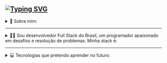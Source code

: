 <h2>
    <a href="https://git.io/typing-svg">
      <img src="https://readme-typing-svg.demolab.com?font=JetBrains+Mono&duration=3000&pause=500&color=CA6EF7&width=435&lines=Ol%C3%A1%2C+sou+o+Lucas+%F0%9F%91%8B;Sou+desenvolvedor+de+software+%F0%9F%91%A8%E2%80%8D%F0%9F%92%BB" alt="Typing SVG" />
    </a>
  </h2>

  <details>
    <summary>💫 Sobre mim:</summary>
    <br/>
    <ul>
      <li>Atualmente trabalho como desenvolvedor Full Stack na <a href="https://www.linkedin.com/company/appsaudeagora/">Saúde Agora</a></li>
      <li>Possuo <b>2 anos de experiência</b> como desenvolvedor full stack</li>
      <li>Estou cursando Ciência da Computação (6/8) no Centro Universitário de Belo Horizonte</li>
    </ul>
  </details>

  <hr/>

  <details>
    <summary>👨‍💻 Sou desenvolvedor Full Stack do Brasil, um programador apaixonado em desafios e resolução de problemas. Minha stack é:</summary>
    <br/>
    <div>
      <img src="https://img.shields.io/badge/Java-ED8B00?style=for-the-badge&logo=openjdk&logoColor=white" />
      <img src="https://img.shields.io/badge/spring-%236DB33F.svg?style=for-the-badge&logo=spring&logoColor=white" />
      <img src="https://img.shields.io/badge/PostgreSQL-000?style=for-the-badge&logo=postgresql" />
      <img src="https://img.shields.io/badge/MongoDB-%234ea94b.svg?style=for-the-badge&logo=mongodb&logoColor=white" />
      <img src="https://img.shields.io/badge/vuejs-%2335495e.svg?style=for-the-badge&logo=vuedotjs&logoColor=%234FC08D" />
      <img src="https://img.shields.io/badge/Nuxt-002E3B?style=for-the-badge&logo=nuxtdotjs&logoColor=#00DC82" />
      <img src="https://img.shields.io/badge/JavaScript-F7DF1E?style=for-the-badge&logo=javascript&logoColor=white" />
      <img src="https://img.shields.io/badge/HTML5-F16529?style=for-the-badge&logo=html5&logoColor=white" />
      <img src="https://img.shields.io/badge/CSS3-1572B6?style=for-the-badge&logo=css3&logoColor=white" />
      <img src="https://img.shields.io/badge/Git-F05032?style=for-the-badge&logo=git&logoColor=white" />
      <img src="https://img.shields.io/badge/Node.js-43853D?style=for-the-badge&logo=node.js&logoColor=white" />
      <img src="https://img.shields.io/badge/Bootstrap-563D7C?style=for-the-badge&logo=bootstrap&logoColor=white" />
      <img src="https://img.shields.io/badge/tailwindcss-%2338B2AC.svg?style=for-the-badge&logo=tailwind-css&logoColor=white" />
      <img src="https://img.shields.io/badge/Postman-FF6C37?style=for-the-badge&logo=Postman&logoColor=white" />
      <img src="https://img.shields.io/badge/Manjaro--35BF5C?style=for-the-badge&logo=manjaro&logoColor=234FC08D">
      <img src="https://img.shields.io/badge/Windows-000?style=for-the-badge&logo=windows&logoColor=2CA5E0" />
    </div>
  </details>

  <hr/>

  <details>
    <summary>💻 Tecnologias que pretendo aprender no futuro:</summary>
    <br/>
    <img src="https://img.shields.io/badge/C-00599C?style=for-the-badge&logo=c&logoColor=white" />
    <img src="https://img.shields.io/badge/rust-%23000000.svg?style=for-the-badge&logo=rust&logoColor=white" />
    <img src="https://img.shields.io/badge/Lua-2C2D72?style=for-the-badge&logo=lua&logoColor=white" />
    <img src="https://img.shields.io/badge/Zig-F7A41D?style=for-the-badge&logo=zig&logoColor=fff" />
    <img src="https://img.shields.io/badge/redis-%23DD0031.svg?style=for-the-badge&logo=redis&logoColor=white" />
  </details>
